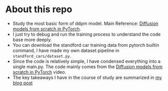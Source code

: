 # About this repo

- Study the most basic form of ddpm model. Main Reference: [Diffusion models from scratch in PyTorch](https://www.youtube.com/watch?v=a4Yfz2FxXiY&fbclid=IwAR14YaOBTAwTp_mmp_Q5MALMRuecTxDLUwcTAESifcB8IlqpmFYDy_IlnV4).
- I just try to debug and run the training process to understand the code base more deeply.
- You can download the standford car training data from pytorch builtin command, I have made my own dataset pipeline in `standford_cars/dataset.py`.
- Since the code is relatively simple, I have condensed everything into a single main.py. The code mainly comes from the [Diffusion models from scratch in PyTorch](https://www.youtube.com/watch?v=a4Yfz2FxXiY&fbclid=IwAR14YaOBTAwTp_mmp_Q5MALMRuecTxDLUwcTAESifcB8IlqpmFYDy_IlnV4) video.
- The key takeaways I have in the course of study are summarized in [my blog post](https://machingclee.github.io/blog/Diffusion-Model-Study)
